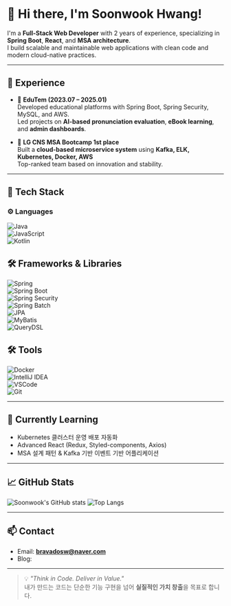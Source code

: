 # 👋 Hi there, I'm Soonwook Hwang!

I'm a **Full-Stack Web Developer** with 2 years of experience, specializing in **Spring Boot**, **React**, and **MSA architecture**.  
I build scalable and maintainable web applications with clean code and modern cloud-native practices.

---

## 💼 Experience
- 🏢 **EduTem (2023.07 – 2025.01)**  
  Developed educational platforms with Spring Boot, Spring Security, MySQL, and AWS.  
  Led projects on **AI-based pronunciation evaluation**, **eBook learning**, and **admin dashboards**.

- 🧠 **LG CNS MSA Bootcamp 1st place**  
  Built a **cloud-based microservice system** using **Kafka, ELK, Kubernetes, Docker, AWS**  
  Top-ranked team based on innovation and stability.

---

## 🧰 Tech Stack

### ⚙️ Languages  
![Java](https://img.shields.io/badge/Java-007396?style=for-the-badge&logo=java&logoColor=white)  
![JavaScript](https://img.shields.io/badge/JavaScript-F7DF1E?style=for-the-badge&logo=javascript&logoColor=black)  
![Kotlin](https://img.shields.io/badge/Kotlin-7F52FF?style=for-the-badge&logo=kotlin&logoColor=white)

## 🛠 Frameworks & Libraries  
![Spring](https://img.shields.io/badge/Spring-6DB33F?style=for-the-badge&logo=spring&logoColor=white)  
![Spring Boot](https://img.shields.io/badge/Spring%20Boot-6DB33F?style=for-the-badge&logo=spring-boot&logoColor=white)  
![Spring Security](https://img.shields.io/badge/Spring%20Security-6DB33F?style=for-the-badge&logo=springsecurity&logoColor=white)  
![Spring Batch](https://img.shields.io/badge/Spring%20Batch-6DB33F?style=for-the-badge&logo=spring&logoColor=white)  
![JPA](https://img.shields.io/badge/JPA-59666C?style=for-the-badge)  
![MyBatis](https://img.shields.io/badge/MyBatis-0052CC?style=for-the-badge)  
![QueryDSL](https://img.shields.io/badge/QueryDSL-512BD4?style=for-the-badge)

## 🛠 Tools  
![Docker](https://img.shields.io/badge/Docker-2496ED?style=for-the-badge&logo=docker&logoColor=white)  
![IntelliJ IDEA](https://img.shields.io/badge/IntelliJ%20IDEA-000000?style=for-the-badge&logo=intellijidea&logoColor=white)  
![VSCode](https://img.shields.io/badge/VSCode-007ACC?style=for-the-badge&logo=visualstudiocode&logoColor=white)  
![Git](https://img.shields.io/badge/Git-F05032?style=for-the-badge&logo=git&logoColor=white)

---

## 🌱 Currently Learning
- Kubernetes 클러스터 운영 배포 자동화  
- Advanced React (Redux, Styled-components, Axios)  
- MSA 설계 패턴 & Kafka 기반 이벤트 기반 어플리케이션

---

## 📈 GitHub Stats

![Soonwook's GitHub stats](https://github-readme-stats.vercel.app/api?username=SoonWookHwang&show_icons=true&theme=tokyonight)
![Top Langs](https://github-readme-stats.vercel.app/api/top-langs/?username=SoonWookHwang&layout=compact&theme=tokyonight)

---
## 📫 Contact
- Email: **bravadosw@naver.com**  
- Blog:   

---

> 💡 _"Think in Code. Deliver in Value."_  
> 내가 만드는 코드는 단순한 기능 구현을 넘어 **실질적인 가치 창출**을 목표로 합니다.

